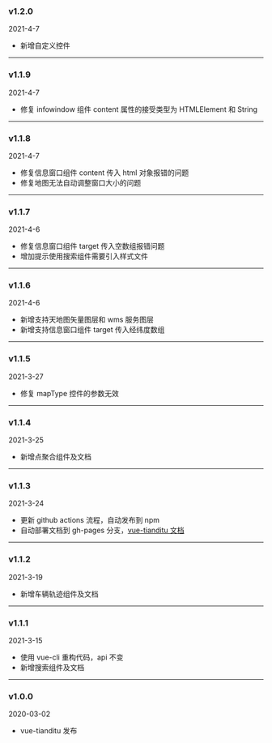 ### v1.2.0

2021-4-7

- 新增自定义控件

---

### v1.1.9

2021-4-7

- 修复 infowindow 组件 content 属性的接受类型为 HTMLElement 和 String

---

### v1.1.8

2021-4-7

- 修复信息窗口组件 content 传入 html 对象报错的问题
- 修复地图无法自动调整窗口大小的问题

---

### v1.1.7

2021-4-6

- 修复信息窗口组件 target 传入空数组报错问题
- 增加提示使用搜索组件需要引入样式文件

---

### v1.1.6

2021-4-6

- 新增支持天地图矢量图层和 wms 服务图层
- 新增支持信息窗口组件 target 传入经纬度数组

---

### v1.1.5

2021-3-27

- 修复 mapType 控件的参数无效

---

### v1.1.4

2021-3-25

- 新增点聚合组件及文档

---

### v1.1.3

2021-3-24

- 更新 github actions 流程，自动发布到 npm
- 自动部署文档到 gh-pages 分支，[vue-tianditu 文档](https://soullyoko.github.io/vue-tianditu/)

---

### v1.1.2

2021-3-19

- 新增车辆轨迹组件及文档

---

### v1.1.1

2021-3-15

- 使用 vue-cli 重构代码，api 不变
- 新增搜索组件及文档

---

### v1.0.0

2020-03-02

- vue-tianditu 发布
